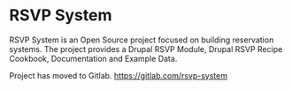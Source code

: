 # RSVP System

RSVP System is an  Open Source project focused on building reservation systems.
The project provides a Drupal RSVP Module, Drupal RSVP Recipe Cookbook, Documentation and Example Data.

Project has moved to Gitlab.
https://gitlab.com/rsvp-system
